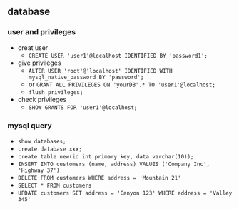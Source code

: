 ## database
### user and privileges
- creat user
    - `CREATE USER 'user1'@localhost IDENTIFIED BY 'password1';`
- give privileges
    - `ALTER USER 'root'@'localhost' IDENTIFIED WITH mysql_native_password BY 'password';`
    - or `GRANT ALL PRIVILEGES ON 'yourDB'.* TO 'user1'@localhost;`
    - `flush privileges;`
- check privileges
    - `SHOW GRANTS FOR 'user1'@localhost;`

### mysql query
- `show databases;`
- `create database xxx;`
- `create table new(id int primary key, data varchar(10));`
- `INSERT INTO customers (name, address) VALUES ('Company Inc', 'Highway 37')`
- `DELETE FROM customers WHERE address = 'Mountain 21'`
- `SELECT * FROM customers`
- `UPDATE customers SET address = 'Canyon 123' WHERE address = 'Valley 345'`
